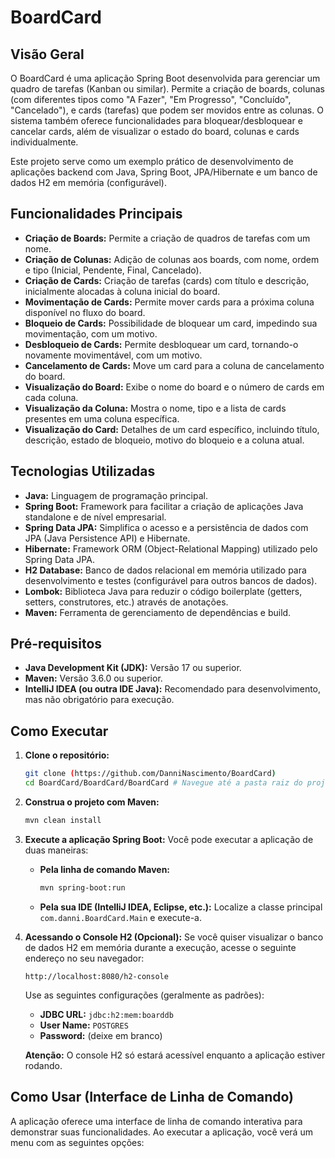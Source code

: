 # BoardCard

## Visão Geral

O BoardCard é uma aplicação Spring Boot desenvolvida para gerenciar um quadro de tarefas (Kanban ou similar). Permite a criação de boards, colunas (com diferentes tipos como "A Fazer", "Em Progresso", "Concluído", "Cancelado"), e cards (tarefas) que podem ser movidos entre as colunas. O sistema também oferece funcionalidades para bloquear/desbloquear e cancelar cards, além de visualizar o estado do board, colunas e cards individualmente.

Este projeto serve como um exemplo prático de desenvolvimento de aplicações backend com Java, Spring Boot, JPA/Hibernate e um banco de dados H2 em memória (configurável).

## Funcionalidades Principais

* **Criação de Boards:** Permite a criação de quadros de tarefas com um nome.
* **Criação de Colunas:** Adição de colunas aos boards, com nome, ordem e tipo (Inicial, Pendente, Final, Cancelado).
* **Criação de Cards:** Criação de tarefas (cards) com título e descrição, inicialmente alocadas à coluna inicial do board.
* **Movimentação de Cards:** Permite mover cards para a próxima coluna disponível no fluxo do board.
* **Bloqueio de Cards:** Possibilidade de bloquear um card, impedindo sua movimentação, com um motivo.
* **Desbloqueio de Cards:** Permite desbloquear um card, tornando-o novamente movimentável, com um motivo.
* **Cancelamento de Cards:** Move um card para a coluna de cancelamento do board.
* **Visualização do Board:** Exibe o nome do board e o número de cards em cada coluna.
* **Visualização da Coluna:** Mostra o nome, tipo e a lista de cards presentes em uma coluna específica.
* **Visualização do Card:** Detalhes de um card específico, incluindo título, descrição, estado de bloqueio, motivo do bloqueio e a coluna atual.

## Tecnologias Utilizadas

* **Java:** Linguagem de programação principal.
* **Spring Boot:** Framework para facilitar a criação de aplicações Java standalone e de nível empresarial.
* **Spring Data JPA:** Simplifica o acesso e a persistência de dados com JPA (Java Persistence API) e Hibernate.
* **Hibernate:** Framework ORM (Object-Relational Mapping) utilizado pelo Spring Data JPA.
* **H2 Database:** Banco de dados relacional em memória utilizado para desenvolvimento e testes (configurável para outros bancos de dados).
* **Lombok:** Biblioteca Java para reduzir o código boilerplate (getters, setters, construtores, etc.) através de anotações.
* **Maven:** Ferramenta de gerenciamento de dependências e build.

## Pré-requisitos

* **Java Development Kit (JDK):** Versão 17 ou superior.
* **Maven:** Versão 3.6.0 ou superior.
* **IntelliJ IDEA (ou outra IDE Java):** Recomendado para desenvolvimento, mas não obrigatório para execução.

## Como Executar

1.  **Clone o repositório:**
    ```bash
    git clone (https://github.com/DanniNascimento/BoardCard)
    cd BoardCard/BoardCard/BoardCard # Navegue até a pasta raiz do projeto
    ```

2.  **Construa o projeto com Maven:**
    ```bash
    mvn clean install
    ```

3.  **Execute a aplicação Spring Boot:**
    Você pode executar a aplicação de duas maneiras:

    * **Pela linha de comando Maven:**
        ```bash
        mvn spring-boot:run
        ```

    * **Pela sua IDE (IntelliJ IDEA, Eclipse, etc.):** Localize a classe principal `com.danni.BoardCard.Main` e execute-a.

4.  **Acessando o Console H2 (Opcional):**
    Se você quiser visualizar o banco de dados H2 em memória durante a execução, acesse o seguinte endereço no seu navegador:
    ```
    http://localhost:8080/h2-console
    ```
    Use as seguintes configurações (geralmente as padrões):
    * **JDBC URL:** `jdbc:h2:mem:boarddb`
    * **User Name:** `POSTGRES`
    * **Password:** (deixe em branco)

    **Atenção:** O console H2 só estará acessível enquanto a aplicação estiver rodando.

## Como Usar (Interface de Linha de Comando)

A aplicação oferece uma interface de linha de comando interativa para demonstrar suas funcionalidades. Ao executar a aplicação, você verá um menu com as seguintes opções:
